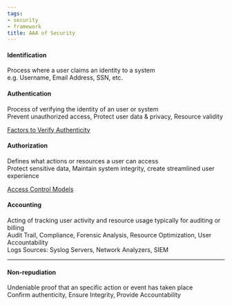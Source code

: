 ```yaml
---
tags:
- security
- framework
title: AAA of Security
---
```


#### Identification
Process where a user claims an identity to a system  
e.g. Username, Email Address, SSN, etc.

#### Authentication
Process of verifying the identity of an user or system  
Prevent unauthorized access, Protect user data & privacy, Resource validity

[Factors to Verify Authenticity](../access-management/multi-factor-authentication-mfa.md)

#### Authorization
Defines what actions or resources a user can access  
Protect sensitive data, Maintain system integrity, create streamlined user experience

[Access Control Models](../access-management/access-control-models.md)

#### Accounting
Acting of tracking user activity and resource usage typically for auditing or billing  
Audit Trail, Compliance, Forensic Analysis, Resource Optimization, User Accountability  
Logs Sources: Syslog Servers, Network Analyzers, SIEM

---

#### Non-repudiation
Undeniable proof that an specific action or event has taken place  
Confirm authenticity, Ensure Integrity, Provide Accountability
